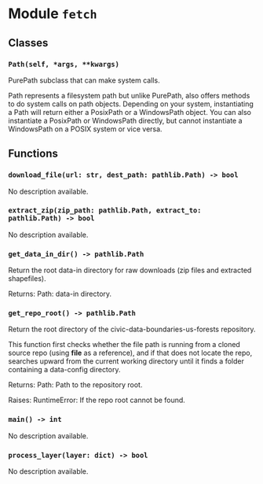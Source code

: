 # Module `fetch`

## Classes

### `Path(self, *args, **kwargs)`

PurePath subclass that can make system calls.

Path represents a filesystem path but unlike PurePath, also offers
methods to do system calls on path objects. Depending on your system,
instantiating a Path will return either a PosixPath or a WindowsPath
object. You can also instantiate a PosixPath or WindowsPath directly,
but cannot instantiate a WindowsPath on a POSIX system or vice versa.

## Functions

### `download_file(url: str, dest_path: pathlib.Path) -> bool`

No description available.

### `extract_zip(zip_path: pathlib.Path, extract_to: pathlib.Path) -> bool`

No description available.

### `get_data_in_dir() -> pathlib.Path`

Return the root data-in directory for raw downloads
(zip files and extracted shapefiles).

Returns:
    Path: data-in directory.

### `get_repo_root() -> pathlib.Path`

Return the root directory of the civic-data-boundaries-us-forests repository.

This function first checks whether the file path is running from
a cloned source repo (using __file__ as a reference), and if that
does not locate the repo, searches upward from the current working
directory until it finds a folder containing a data-config directory.

Returns:
    Path: Path to the repository root.

Raises:
    RuntimeError: If the repo root cannot be found.

### `main() -> int`

No description available.

### `process_layer(layer: dict) -> bool`

No description available.
